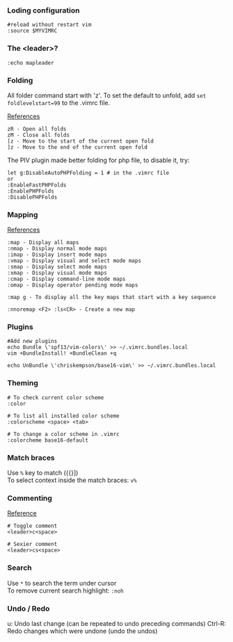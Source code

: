### Loding configuration
```
#reload without restart vim 
:source $MYVIMRC
```

### The \<leader\>?
``
:echo mapleader
``

### Folding
All folder command start with 'z'. To set the default to unfold, add `set foldlevelstart=99` to the .vimrc file.

[References](http://vimdoc.sourceforge.net/htmldoc/fold.html)

```
zR - Open all folds
zM - Close all folds
[z - Move to the start of the current open fold
]z - Move to the end of the current open fold
```
The PIV plugin made better folding for php file, to disable it, try:

```
let g:DisableAutoPHPFolding = 1 # in the .vimrc file
or
:EnableFastPHPFolds
:EnablePHPFolds
:DisablePHPFolds
```


### Mapping
[References](http://vim.wikia.com/wiki/Mapping_keys_in_Vim_-_Tutorial_(Part_1))

```
:map - Display all maps
:nmap - Display normal mode maps
:imap - Display insert mode maps
:vmap - Display visual and select mode maps
:smap - Display select mode maps
:xmap - Display visual mode maps
:cmap - Display command-line mode maps
:omap - Display operator pending mode maps

:map g - To display all the key maps that start with a key sequence

:nnoremap <F2> :ls<CR> - Create a new map
```



### Plugins
```
#Add new plugins
echo Bundle \'spf13/vim-colors\' >> ~/.vimrc.bundles.local
vim +BundleInstall! +BundleClean +q

echo UnBundle \'chriskempson/base16-vim\' >> ~/.vimrc.bundles.local
```


### Theming
```
# To check current color scheme
:color

# To list all installed color scheme
:colorscheme <space> <tab>

# To change a color scheme in .vimrc
:colorcheme base16-default

```

### Match braces

Use `%` key to match ({{}])  
To select context inside the match braces: `v%`

### Commenting
[Reference](http://spf13.com/post/vim-plugins-nerd-commenter)

```
# Toggle comment
<leader>c<space>

# Sexier comment
<leader>cs<space>
```

### Search
Use `*` to search the term under cursor  
To remove current search highlight: `:noh`

### Undo / Redo
u: Undo last change (can be repeated to undo preceding commands)
Ctrl-R: Redo changes which were undone (undo the undos)


